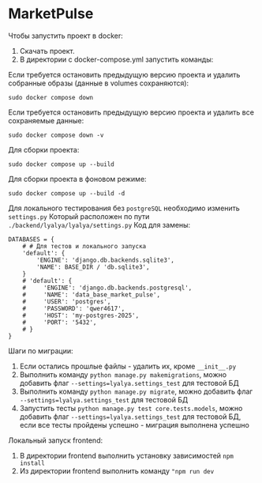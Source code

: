 # MarketPulse

Чтобы запустить проект в docker:

1. Скачать проект.
2. В директории с docker-compose.yml запустить команды:

Если требуется остановить предыдущую версию проекта и удалить собранные образы (данные в volumes сохраняются):
```
sudo docker compose down
```

Если требуется остановить предыдущую версию проекта и удалить все сохраняемые данные:
```
sudo docker compose down -v
```

Для сборки проекта:
```
sudo docker compose up --build
```

Для сборки проекта в фоновом режиме:
```
sudo docker compose up --build -d
```

Для локального тестирования без `postgreSQL` необходимо изменить `settings.py`
Который расположен по пути `./backend/lyalya/lyalya/settings.py`
Код для замены:
```
DATABASES = {
    # # Для тестов и локального запуска 
    'default': {
        'ENGINE': 'django.db.backends.sqlite3',
        'NAME': BASE_DIR / 'db.sqlite3',
    }
    # 'default': { 
    #     'ENGINE': 'django.db.backends.postgresql',
    #     'NAME': 'data_base_market_pulse',
    #     'USER': 'postgres',
    #     'PASSWORD': 'qwer4617',
    #     'HOST': 'my-postgres-2025',
    #     'PORT': '5432',
    # }
}
```

Шаги по миграции:
1. Если остались прошлые файлы - удалить их, кроме `__init__.py`
2. Выполнить команду `python manage.py makemigrations`, можно добавить флаг `--settings=lyalya.settings_test` для тестовой БД
3. Выполнить команду `python manage.py migrate`, можно добавить флаг `--settings=lyalya.settings_test` для тестовой БД
4. Запустить тесты `python manage.py test core.tests.models`, можно добавить флаг `--settings=lyalya.settings_test` для тестовой БД, если все тесты пройдены успешно - миграция выполнена успешно

Локальный запуск frontend:
1. В директории frontend выполнить установку зависимостей `npm install`
2. Из директории frontend выполнить команду `"npm run dev`